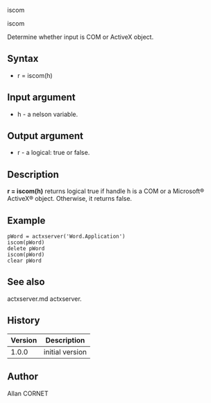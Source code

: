 



iscom


iscom

Determine whether input is COM or ActiveX object.

## Syntax

- r = iscom(h)

## Input argument

 - h - a nelson variable.

## Output argument

 - r - a logical: true or false.

## Description


  <p><b>r = iscom(h)</b> returns logical true if handle h is a COM or a Microsoft® ActiveX® object. Otherwise, it returns false.</p>


## Example

```Nelson
pWord = actxserver('Word.Application')
iscom(pWord)
delete pWord
iscom(pWord)
clear pWord
```

## See also

actxserver.md actxserver.
## History

|Version|Description|
|------|------|
|1.0.0|initial version|


## Author

Allan CORNET



